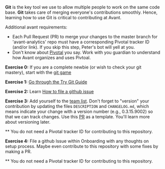 **Git** is the key tool we use to allow multiple people to work on the same code base.  **Git** takes care of merging everyone's contributions smoothly.  Hence, learning how to use Git is critical to contributing at Avant.

Additional avant requirements:
* Each Pull Request (PR) to merge your changes to the master branch for 'avant-analytics' repo must have a corresponding Pivotal tracker ID (and/or link).  If you skip this step, Peter's bot will yell at you.
* Don't know about [Pivotal](https://www.pivotaltracker.com/dashboard) you say.  Work with you guardian to understand how Avant organizes and uses Pivtoal.

**Exercise 0:** If you are a complete newbie (or wish to check your git mastery), start with the [git game](https://github.com/git-game/git-game)

**Exercise 1:** [Go through the Try Git Guide](ttps://try.github.io)

**Exercise 2:** Learn [How to file a github issue](https://guides.github.com/features/issues/ "git issue")


**Exercise 3:** Add yourself to the [team list](https://github.com/avantcredit/avant/blob/master/R/team.R). Don't forget to "version" your contribution by updating the files `DESCRIPTION` and `CHANGELOG.md`, which means indicate your change with a version number (e.g., 0.3.15.9002) so that we can track changes.  Use this [PR](https://github.com/avantcredit/avant/pull/865/files) as a template.  You'll learn more about versioning later.

** You do not need a Pivotal tracker ID for contributing to this repository.


**Exercise 4:** File a github Issue within Onboarding with any thoughts on setup process.  Maybe even contribute to this repository with some fixes by making a PR.

** You do not need a Pivotal tracker ID for contributing to this repository.
